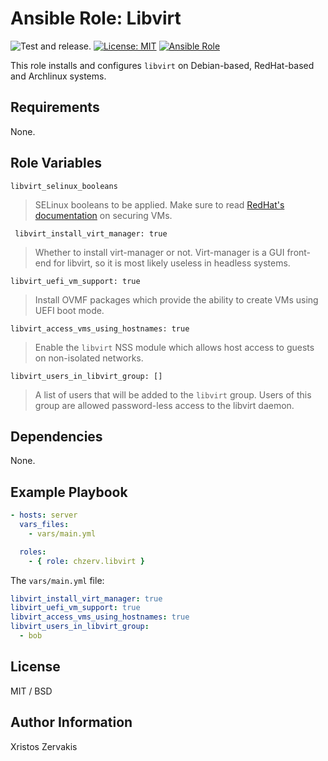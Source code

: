 # Ansible Role: Libvirt

![Test and release.](https://github.com/chzerv/ansible-role-libvirt/workflows/Test%20and%20release./badge.svg?branch=master)
[![License: MIT](https://img.shields.io/badge/License-MIT-yellow.svg)](https://opensource.org/licenses/MIT)
[![Ansible Role](https://img.shields.io/ansible/role/50034?color=dodgerblue)](https://galaxy.ansible.com/chzerv/libvirt)

This role installs and configures `libvirt` on Debian-based, RedHat-based and Archlinux systems.

## Requirements

None.

## Role Variables

`libvirt_selinux_booleans`

> SELinux booleans to be applied. Make sure to read [RedHat's documentation](https://access.redhat.com/documentation/en-us/red_hat_enterprise_linux/8/html-single/configuring_and_managing_virtualization/index#virtualization-booleans-in-rhel-8_securing-virtual-machines-in-rhel-8) on securing VMs. 

` libvirt_install_virt_manager: true`

> Whether to install virt-manager or not. Virt-manager is a GUI front-end for libvirt, so it is most likely
> useless in headless systems.

`libvirt_uefi_vm_support: true`

> Install OVMF packages which provide the ability to create VMs using UEFI boot mode.

`libvirt_access_vms_using_hostnames: true`

> Enable the `libvirt` NSS module which allows host access to guests on non-isolated networks.

`libvirt_users_in_libvirt_group: []`

> A list of users that will be added to the `libvirt` group. Users of this group are allowed password-less access
> to the libvirt daemon.

## Dependencies

None.

## Example Playbook

```yaml
- hosts: server
  vars_files:
    - vars/main.yml

  roles:
    - { role: chzerv.libvirt }
```

The `vars/main.yml` file:

```yaml
libvirt_install_virt_manager: true
libvirt_uefi_vm_support: true
libvirt_access_vms_using_hostnames: true
libvirt_users_in_libvirt_group:
  - bob
```

## License

MIT / BSD

## Author Information

Xristos Zervakis
